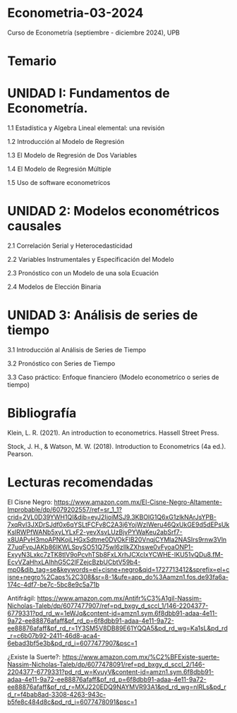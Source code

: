 # Econometria-03-2024
Curso de Econometría (septiembre - diciembre 2024), UPB

# Temario
# UNIDAD I: Fundamentos de Econometría.
1.1 Estadística y Algebra Lineal elemental: una revisión

1.2 Introducción al Modelo de Regresión

1.3 El  Modelo de Regresión de Dos Variables

1.4 El Modelo de Regresión Múltiple

1.5 Uso de software econometrícos 

# UNIDAD 2: Modelos econométricos causales
2.1 Correlación Serial y Heterocedasticidad

2.2 Variables Instrumentales y Especificación del Modelo

2.3 Pronóstico con un Modelo de una sola Ecuación

2.4 Modelos de Elección Binaria

# UNIDAD 3: Análisis de series de tiempo
3.1 Introducción al Análisis de Series de Tiempo

3.2 Pronóstico con Series de Tiempo

3.3 Caso práctico:  Enfoque financiero (Modelo econometríco o series de tiempo) 


# Bibliografía
Klein, L. R. (2021). An introduction to econometrics. Hassell Street Press.

Stock, J. H., & Watson, M. W. (2018). Introduction to Econometrics (4a ed.). Pearson.

# Lecturas recomendadas
El Cisne Negro:  https://www.amazon.com.mx/El-Cisne-Negro-Altamente-Improbable/dp/6079202557/ref=sr_1_1?crid=2VL0D39YWH1QI&dib=eyJ2IjoiMSJ9.3KBOIG1Q6xG1zlkNArJsYPB-7xqRvI3JXDrSJdf0x6qYSLtFCFv8C2A3j6YojWzIWeru46QxUkGE9d5dEPsUkKslRWPfWANb5xyLYLxF2-yevXsvLUzBjvPYWaKeu2abSrf7-x8UAPvH3moAPNKojLHGxSdtme0DVOkFlB20VnqjCYMla2NASIrs9rnw3VlnZ7uqFvpJAKb86IKWLSpySO51Q75wI6zIlkZXhswe0vFyoaONP1-ExyyN3Lxkc7zTK8tlV9oPcvhTSb8FxLXrhJCXcIxYCWHE-IKU51vQDu8.fM-EcvVZaHhxLAIhhG5C2lFZejcBzbUCbtV59b4-mp0&dib_tag=se&keywords=el+cisne+negro&qid=1727713412&sprefix=el+cisne+negro%2Caps%2C308&sr=8-1&ufe=app_do%3Aamzn1.fos.de93fa6a-174c-4df7-be7c-5bc8e9c5a71b

Antifrágil: https://www.amazon.com.mx/Antifr%C3%A1gil-Nassim-Nicholas-Taleb/dp/6077477907/ref=pd_bxgy_d_sccl_1/146-2204377-6779331?pd_rd_w=1eWJq&content-id=amzn1.sym.6f8dbb91-adaa-4e11-9a72-ee88876afaff&pf_rd_p=6f8dbb91-adaa-4e11-9a72-ee88876afaff&pf_rd_r=1Y3SM5V8DB89E61YQQA5&pd_rd_wg=Ka1sL&pd_rd_r=c6b07b92-2411-46d8-aca4-6ebad3bf5e3b&pd_rd_i=6077477907&psc=1

¿Existe la Suerte?: https://www.amazon.com.mx/%C2%BFExiste-suerte-Nassim-Nicholas-Taleb/dp/6077478091/ref=pd_bxgy_d_sccl_2/146-2204377-6779331?pd_rd_w=KvuyV&content-id=amzn1.sym.6f8dbb91-adaa-4e11-9a72-ee88876afaff&pf_rd_p=6f8dbb91-adaa-4e11-9a72-ee88876afaff&pf_rd_r=MXJ220EDQ9NAYMVR93A1&pd_rd_wg=nlRLs&pd_rd_r=f4bab8ad-3308-4263-943c-b5fe8c484d8c&pd_rd_i=6077478091&psc=1
